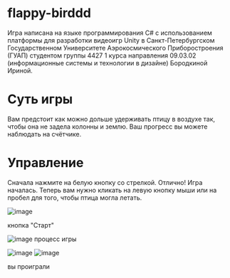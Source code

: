 # flappy-birddd
Игра написана на языке программирования C# с использованием платформы для разработки видеоигр Unity в Санкт-Петербургском Государственном Университете Аэрокосмического Приборостроения (ГУАП) студентом группы 4427 1 курса направления 09.03.02 (информационные системы и технологии в дизайне) Бородкиной Ириной. 
# Суть игры
Вам предстоит как можно дольше удерживать птицу в воздухе так, чтобы она не задела колонны и землю. Ваш прогресс вы можете наблюдать на счётчике.
# Управление
Сначала нажмите на белую кнопку со стрелкой. Отлично! Игра началась. Теперь вам нужно кликать на левую кнопку мыши или на пробел для того, чтобы птица могла летать.

![image](https://github.com/user-attachments/assets/c684e627-263e-4ec7-a49e-dad2cbb53438)

кнопка "Старт"

![image](https://github.com/user-attachments/assets/b952bcae-51ef-4766-bebd-ec9b6777b768)
процесс игры

![image](https://github.com/user-attachments/assets/c2291ff3-1b04-472e-b9c8-c6876a40c3f4)
![image](https://github.com/user-attachments/assets/67622de1-465b-4bf3-aa13-736c38d1c536)

вы проиграли

